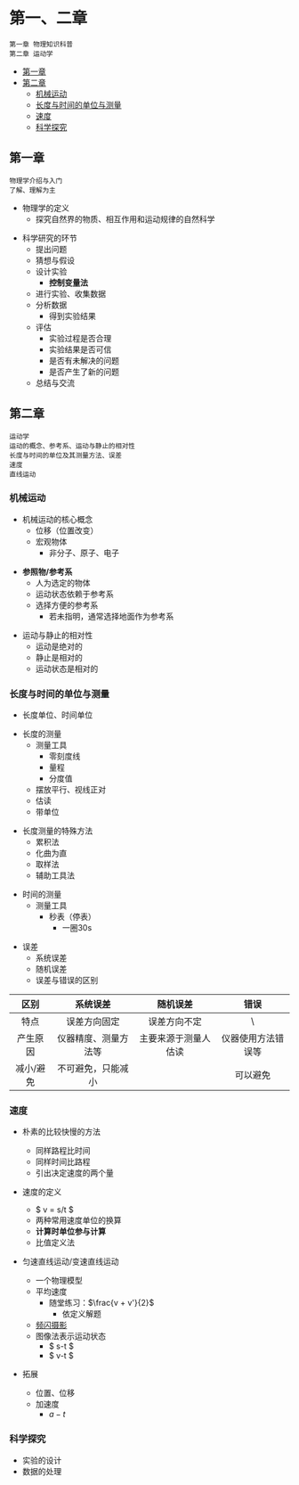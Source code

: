 # 第一、二章
    第一章 物理知识科普
    第二章 运动学


<!-- @import "[TOC]" {cmd="toc" depthFrom=2 depthTo=6 orderedList=false} -->

<!-- code_chunk_output -->

- [第一章](#第一章)
- [第二章](#第二章)
  - [机械运动](#机械运动)
  - [长度与时间的单位与测量](#长度与时间的单位与测量)
  - [速度](#速度)
  - [科学探究](#科学探究)

<!-- /code_chunk_output -->

## 第一章
    物理学介绍与入门
    了解、理解为主

* 物理学的定义
    * 探究自然界的物质、相互作用和运动规律的自然科学

- 科学研究的环节
    * 提出问题
    * 猜想与假设
    * 设计实验
        * **控制变量法**
    * 进行实验、收集数据
    * 分析数据
        * 得到实验结果
    * 评估
        * 实验过程是否合理
        * 实验结果是否可信
        * 是否有未解决的问题
        * 是否产生了新的问题
    * 总结与交流

    
## 第二章
    运动学
    运动的概念、参考系、运动与静止的相对性
    长度与时间的单位及其测量方法、误差
    速度
    直线运动

### 机械运动

* 机械运动的核心概念
    * 位移（位置改变）
    * 宏观物体
        * 非分子、原子、电子

- **参照物/参考系**
    * 人为选定的物体
    * 运动状态依赖于参考系
    * 选择方便的参考系
        * 若未指明，通常选择地面作为参考系

* 运动与静止的相对性
    * 运动是绝对的
    * 静止是相对的
    * 运动状态是相对的

### 长度与时间的单位与测量

* 长度单位、时间单位

- 长度的测量
    * 测量工具
        * 零刻度线
        * 量程
        * 分度值
    * 摆放平行、视线正对
    * 估读
    * 带单位

* 长度测量的特殊方法
    * 累积法
    * 化曲为直
    * 取样法
    * 辅助工具法

- 时间的测量
    * 测量工具
        * 秒表（停表）
            * 一圈30s

* 误差 
    * 系统误差
    * 随机误差
    - 误差与错误的区别

区别 | 系统误差 | 随机误差 | 错误
:----:|:----:|:-----:|:----:
特点 | 误差方向固定 | 误差方向不定 |\
产生原因 | 仪器精度、测量方法等 | 主要来源于测量人估读 | 仪器使用方法错误等
减小/避免 | 不可避免，只能减小 |  |可以避免

### 速度

* 朴素的比较快慢的方法
    * 同样路程比时间
    * 同样时间比路程
    * 引出决定速度的两个量

* 速度的定义
    * $ v = s/t $
    * 两种常用速度单位的换算
    * **计算时单位参与计算**
    * 比值定义法    

* 匀速直线运动/变速直线运动
    * 一个物理模型
    * 平均速度
        * 随堂练习：$\frac{v + v'}{2}$
            * 依定义解题
    * [频闪摄影](https://www.bilibili.com/video/BV1NJ411i7MC/)
    * 图像法表示运动状态
        * $ s-t $
        * $ v-t $


* 拓展
    * 位置、位移 
    * 加速度
        * $a-t$

### 科学探究

* 实验的设计
* 数据的处理

